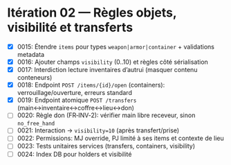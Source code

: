 # Itération 02 — Règles objets, visibilité et transferts

- [x] 0015: Étendre `items` pour types `weapon|armor|container` + validations metadata
- [x] 0016: Ajouter champs `visibility` (0..10) et règles côté sérialisation
- [x] 0017: Interdiction lecture inventaires d’autrui (masquer contenu conteneurs)
- [x] 0018: Endpoint `POST /items/{id}/open` (containers): verrouillage/ouverture, erreurs standard
- [x] 0019: Endpoint atomique `POST /transfers` (main↔inventaire↔coffre↔lieu↔don)
- [ ] 0020: Règle don (FR‑INV‑2): vérifier main libre receveur, sinon `no_free_hand`
- [ ] 0021: Interaction → `visibility=10` (après transfert/prise)
- [ ] 0022: Permissions: MJ override, PJ limité à ses items et contexte de lieu
- [ ] 0023: Tests unitaires services (transfers, containers, visibility)
- [ ] 0024: Index DB pour holders et visibilité
